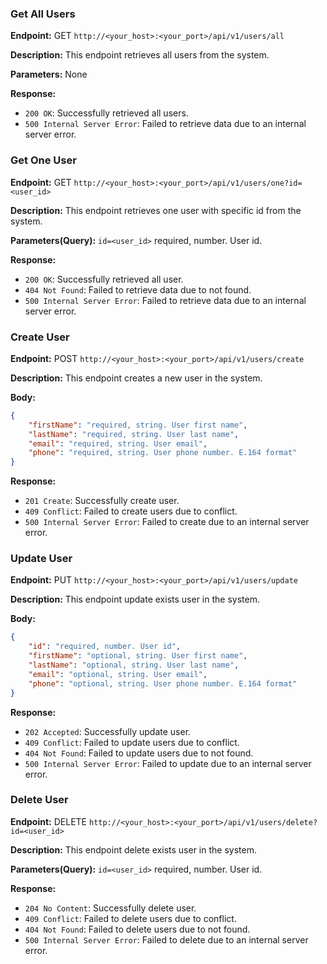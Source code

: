 ### Get All Users

**Endpoint:** GET `http://<your_host>:<your_port>/api/v1/users/all`

**Description:**
This endpoint retrieves all users from the system.

**Parameters:**
None

**Response:**
- `200 OK`: Successfully retrieved all users.
- `500 Internal Server Error`: Failed to retrieve data due to an internal server error.

### Get One User

**Endpoint:** GET `http://<your_host>:<your_port>/api/v1/users/one?id=<user_id>`

**Description:**
This endpoint retrieves one user with specific id from the system.

**Parameters(Query):**
`id=<user_id>` required, number. User id.

**Response:**
- `200 OK`: Successfully retrieved all user.
- `404 Not Found`: Failed to retrieve data due to not found.
- `500 Internal Server Error`: Failed to retrieve data due to an internal server error.

### Create User

**Endpoint:** POST `http://<your_host>:<your_port>/api/v1/users/create`

**Description:**
This endpoint creates a new user in the system.

**Body:**
```json
{
    "firstName": "required, string. User first name",
    "lastName": "required, string. User last name",
    "email": "required, string. User email",
    "phone": "required, string. User phone number. E.164 format"
}
```

**Response:**
- `201 Create`: Successfully create user.
- `409 Conflict`: Failed to create users due to conflict.
- `500 Internal Server Error`: Failed to create due to an internal server error.

### Update User

**Endpoint:** PUT `http://<your_host>:<your_port>/api/v1/users/update`

**Description:**
This endpoint update exists user in the system.

**Body:**
```json
{
    "id": "required, number. User id",
    "firstName": "optional, string. User first name",
    "lastName": "optional, string. User last name",
    "email": "optional, string. User email",
    "phone": "optional, string. User phone number. E.164 format"
}
```

**Response:**
- `202 Accepted`: Successfully update user.
- `409 Conflict`: Failed to update users due to conflict.
- `404 Not Found`: Failed to update users due to not found.
- `500 Internal Server Error`: Failed to update due to an internal server error.

### Delete User

**Endpoint:** DELETE `http://<your_host>:<your_port>/api/v1/users/delete?id=<user_id>`

**Description:**
This endpoint delete exists user in the system.

**Parameters(Query):**
`id=<user_id>` required, number. User id.

**Response:**
- `204 No Content`: Successfully delete user.
- `409 Conflict`: Failed to delete users due to conflict.
- `404 Not Found`: Failed to delete users due to not found.
- `500 Internal Server Error`: Failed to delete due to an internal server error.